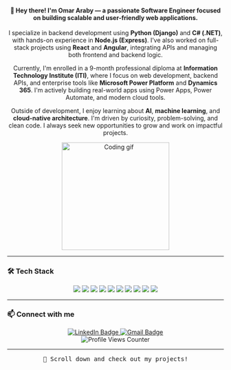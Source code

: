 <h4 align="center">👋 Hey there! I'm Omar Araby — a passionate Software Engineer focused on building scalable and user-friendly web applications.</h4>

<p align="center">
I specialize in backend development using <strong>Python (Django)</strong> and <strong>C# (.NET)</strong>, with hands-on experience in <strong>Node.js (Express)</strong>. I’ve also worked on full-stack projects using <strong>React</strong> and <strong>Angular</strong>, integrating APIs and managing both frontend and backend logic.
</p>

<p align="center">
Currently, I'm enrolled in a 9-month professional diploma at <strong>Information Technology Institute (ITI)</strong>, where I focus on web development, backend APIs, and enterprise tools like <strong>Microsoft Power Platform</strong> and <strong>Dynamics 365</strong>. I'm actively building real-world apps using Power Apps, Power Automate, and modern cloud tools.
</p>

<p align="center">
Outside of development, I enjoy learning about <strong>AI</strong>, <strong>machine learning</strong>, and <strong>cloud-native architecture</strong>. I'm driven by curiosity, problem-solving, and clean code. I always seek new opportunities to grow and work on impactful projects.
</p>

<p align="center">
  <img width="250" src="https://media.giphy.com/media/v1.Y2lkPTc5MGI3NjExZW05dGRnbnlwYTZzbDNqcHk3c3QwZm4zdzJkNnF2bmc3bWRiZ29hdyZlcD12MV9pbnRlcm5hbF9naWZfYnlfaWQmY3Q9cw/M9gbBd9nbDrOTu1Mqx/giphy.gif" alt="Coding gif">
</p>

---

### 🛠 Tech Stack
<p align="center">
  <img src="https://img.shields.io/badge/Python-Django-green?style=flat-square&logo=python" />
  <img src="https://img.shields.io/badge/Node.js-Express-black?style=flat-square&logo=node.js" />
  <img src="https://img.shields.io/badge/C%23-ASP.NET-blue?style=flat-square&logo=c-sharp" />
  <img src="https://img.shields.io/badge/JavaScript-ES6-yellow?style=flat-square&logo=javascript" />
  <img src="https://img.shields.io/badge/TypeScript-007ACC?style=flat-square&logo=typescript&logoColor=white" />
  <img src="https://img.shields.io/badge/React-grey?style=flat-square&logo=react" />
  <img src="https://img.shields.io/badge/Angular-red?style=flat-square&logo=angular&logoColor=white" />
  <img src="https://img.shields.io/badge/MongoDB-47A248?style=flat-square&logo=mongodb&logoColor=white" />
  <img src="https://img.shields.io/badge/SQL-Server-lightgrey?style=flat-square&logo=microsoft-sql-server" />
  <img src="https://img.shields.io/badge/Microsoft%20Power%20Apps-purple?style=flat-square&logo=powerapps" />
</p>

---

### 📫 Connect with me
<div align="center">
  <a href="https://www.linkedin.com/in/omar-araby-479149185" target="_blank">
    <img src="https://img.shields.io/badge/LinkedIn-white?style=for-the-badge&logo=linkedin&logoColor=black" alt="LinkedIn Badge" />
  </a>
  <a href="mailto:omararaby789@gmail.com" target="_blank">
    <img src="https://img.shields.io/badge/Gmail-white?style=for-the-badge&logo=gmail&logoColor=black" alt="Gmail Badge"/>
  </a>
</div>

<div align="center">
  <img src="https://komarev.com/ghpvc/?username=OmarAraby&style=plastic&color=blue" alt="Profile Views Counter"/>
</div>

---

<p align="center"><samp>
📌 Scroll down and check out my projects!
</samp></p>
